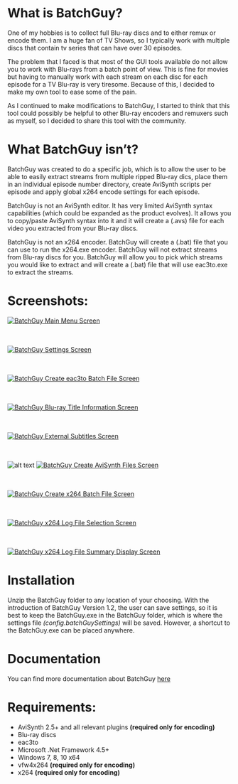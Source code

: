 <h1>What is BatchGuy?</h1>
One of my hobbies is to collect full Blu-ray discs and to either remux or encode them.  I am a huge fan of TV Shows, so I typically work with multiple discs that contain tv series that can have over 30 episodes.


The problem that I faced is that most of the GUI tools available do not allow you to work with Blu-rays from a batch point of view.  This is fine for movies but having to manually work with each stream on each disc for each episode for a TV Blu-ray is very tiresome.  Because of this, I decided to make my own tool to ease some of the pain. 

As I continued to make modifications to BatchGuy, I started to think that this tool could possibly be helpful to other Blu-ray encoders and remuxers such as myself, so I decided to share this tool with the community.

<h1>What BatchGuy isn’t?</h1>
BatchGuy was created to do a specific job, which is to allow the user to be able to easily extract streams from multiple ripped Blu-ray dics, place them in an individual episode number directory, create AviSynth scripts per episode and apply global x264 encode settings for each episode.  


BatchGuy is not an AviSynth editor.  It has very limited AviSynth syntax capabilities (which could be expanded as the product evolves).  It allows you to copy/paste AviSynth syntax into it and it will create a (.avs) file for each video you extracted from your Blu-ray discs.


BatchGuy is not an x264 encoder.  BatchGuy will create a (.bat) file that you can use to run the x264.exe encoder.  BatchGuy will not extract streams from Blu-ray discs for you.  BatchGuy will allow you to pick which streams you would like to extract and will create a (.bat) file that will use eac3to.exe to extract the streams.


<h1>Screenshots:</h1>
<a href="https://raw.githubusercontent.com/yaboy58/BatchGuy/master/assets/BatchGuyMenuScreen.png"><img src="https://raw.githubusercontent.com/yaboy58/BatchGuy/master/assets/BatchGuyMenuScreen.png" alt="BatchGuy Main Menu Screen"></a>

<br><br>
<a href="https://raw.githubusercontent.com/yaboy58/BatchGuy/master/assets/BatchGuySettingsScreen.png"><img src="https://raw.githubusercontent.com/yaboy58/BatchGuy/master/assets/BatchGuySettingsScreen.png" alt="BatchGuy Settings Screen"></a>

<br><br>
<a href="https://raw.githubusercontent.com/yaboy58/BatchGuy/master/assets/CreateEac3toBatchFileScreen.png"><img src="https://raw.githubusercontent.com/yaboy58/BatchGuy/master/assets/CreateEac3toBatchFileScreen.png" alt="BatchGuy Create eac3to Batch File Screen"></a>

<br><br>
<a href="https://raw.githubusercontent.com/yaboy58/BatchGuy/master/assets/Blu-rayTitleInfoScreen.png"><img src="https://raw.githubusercontent.com/yaboy58/BatchGuy/master/assets/Blu-rayTitleInfoScreen.png" alt="BatchGuy Blu-ray Title Information Screen"></a>

<br><br>
<a href="https://raw.githubusercontent.com/yaboy58/BatchGuy/master/assets/ExternalSubtitlesScreen.png"><img src="https://raw.githubusercontent.com/yaboy58/BatchGuy/master/assets/ExternalSubtitlesScreen.png" alt="BatchGuy External Subtitles Screen"></a>

<br><br>
![alt text]( "")
<a href="https://raw.githubusercontent.com/yaboy58/BatchGuy/master/assets/CreateAviSynthFilesScreen.png"><img src="https://raw.githubusercontent.com/yaboy58/BatchGuy/master/assets/CreateAviSynthFilesScreen.png" alt="BatchGuy Create AviSynth Files Screen"></a>

<br><br>
<a href="https://raw.githubusercontent.com/yaboy58/BatchGuy/master/assets/CreateX264BatchFileScreen.png"><img src="https://raw.githubusercontent.com/yaboy58/BatchGuy/master/assets/CreateX264BatchFileScreen.png" alt="BatchGuy Create x264 Batch File Screen"></a>

<br><br>
<a href="https://raw.githubusercontent.com/yaboy58/BatchGuy/master/assets/x264LogFileSelectionScreen.png"><img src="https://raw.githubusercontent.com/yaboy58/BatchGuy/master/assets/x264LogFileSelectionScreen.png" alt="BatchGuy x264 Log File Selection Screen"></a>

<br><br>
<a href="https://raw.githubusercontent.com/yaboy58/BatchGuy/master/assets/x264LogFileSummaryDisplayScreen.png"><img src="https://raw.githubusercontent.com/yaboy58/BatchGuy/master/assets/x264LogFileSummaryDisplayScreen.png" alt="BatchGuy x264 Log File Summary Display Screen"></a>

<h1>Installation</h1>
Unzip the BatchGuy folder to any location of your choosing.  With the introduction of BatchGuy Version 1.2, the user can save settings, so it is best to keep the BatchGuy.exe in the BatchGuy folder, which is where the settings file <i>(config.batchGuySettings)</i> will be saved.  However, a shortcut to the BatchGuy.exe can be placed anywhere.

<h1>Documentation</h1>
You can find more documentation about BatchGuy <a href="https://github.com/yaboy58/BatchGuy/wiki">here</a>

<h1>Requirements:</h1>
<ul>
<li>AviSynth 2.5+ and all relevant plugins <b>(required only for encoding)</b></li>
<li>Blu-ray discs</li>
<li>eac3to</li>
<li>Microsoft .Net Framework 4.5+</li>
<li>Windows 7, 8, 10 x64 </li>
<li>vfw4x264 <b>(required only for encoding)</b></li>
<li>x264 <b>(required only for encoding)</b></li>
</ul>
